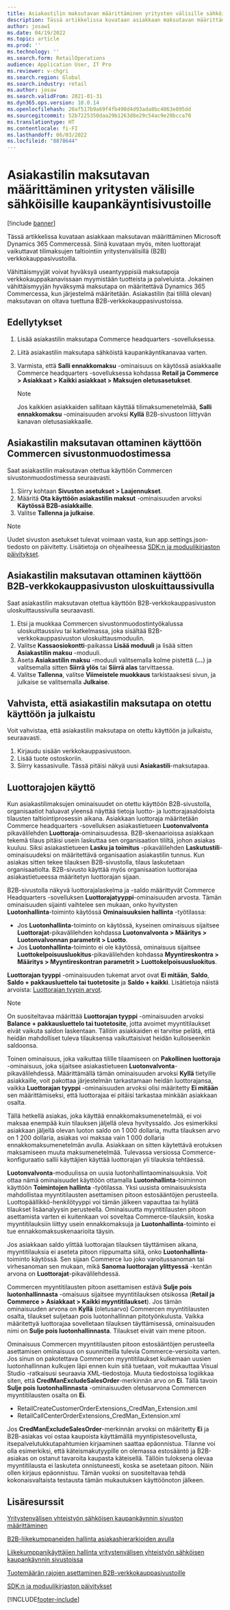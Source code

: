 ```yaml
---
title: Asiakastilin maksutavan määrittäminen yritysten välisille sähköisille kaupankäyntisivustoille
description: Tässä artikkelissa kuvataan asiakkaan maksutavan määrittäminen Microsoft Dynamics 365 Commercessä. Siinä kuvataan myös, miten luottorajat vaikuttavat tilimaksujen taltiointiin yritystenvälisillä (B2B) verkkokauppasivustoilla.
author: josaw1
ms.date: 04/19/2022
ms.topic: article
ms.prod: ''
ms.technology: ''
ms.search.form: RetailOperations
audience: Application User, IT Pro
ms.reviewer: v-chgri
ms.search.region: Global
ms.search.industry: retail
ms.author: josaw
ms.search.validFrom: 2021-01-31
ms.dyn365.ops.version: 10.0.14
ms.openlocfilehash: 20af517b9a69f4fb490d4d93ada8bc4063e895dd
ms.sourcegitcommit: 52b7225350daa29b1263d8e29c54ac9e20bcca70
ms.translationtype: HT
ms.contentlocale: fi-FI
ms.lasthandoff: 06/03/2022
ms.locfileid: "8878644"
---
```

# <a name="configure-the-customer-account-payment-method-for-b2b-e-commerce-sites"></a>Asiakastilin maksutavan määrittäminen yritysten välisille sähköisille kaupankäyntisivustoille

[!include [banner](../../includes/banner.md)]

Tässä artikkelissa kuvataan asiakkaan maksutavan määrittäminen Microsoft Dynamics 365 Commercessä. Siinä kuvataan myös, miten luottorajat vaikuttavat tilimaksujen taltiointiin yritystenvälisillä (B2B) verkkokauppasivustoilla.

Vähittäismyyjät voivat hyväksyä useantyyppisiä maksutapoja verkkokauppakanavissaan myymistään tuotteista ja palveluista. Jokainen vähittäismyyjän hyväksymä maksutapa on määritettävä Dynamics 365 Commercessa, kun järjestelmä määritetään. Asiakastilin (tai tilillä olevan) maksutavan on oltava tuettuna B2B-verkkokauppasivustoissa. 

## <a name="prerequisites"></a>Edellytykset

1. Lisää asiakastilin maksutapa Commerce headquarters -sovelluksessa.
2. Liitä asiakastilin maksutapa sähköistä kaupankäyntikanavaa varten.
3. Varmista, että **Salli ennakkomaksu** -ominaisuus on käytössä asiakkaalle Commerce headquarters -sovelluksessa kohdassa **Retail ja Commerce \> Asiakkaat \> Kaikki asiakkaat \> Maksujen oletusasetukset**.

    > [!NOTE]
    > Jos kaikkien asiakkaiden sallitaan käyttää tilimaksumenetelmää, **Salli ennakkomaksu** -ominaisuuden arvoksi **Kyllä** B2B-sivustoon liittyvän kanavan oletusasiakkaalle. 

## <a name="enable-the-customer-account-payment-method-in-commerce-site-builder"></a>Asiakastilin maksutavan ottaminen käyttöön Commercen sivustonmuodostimessa 

Saat asiakastilin maksutavan otettua käyttöön Commercen sivustonmuodostimessa seuraavasti.

1. Siirry kohtaan **Sivuston asetukset \> Laajennukset**.
1. Määritä **Ota käyttöön asiakastilin maksut** -ominaisuuden arvoksi **Käytössä B2B-asiakkaille**. 
1. Valitse **Tallenna ja julkaise**.

> [!NOTE]
> Uudet sivuston asetukset tulevat voimaan vasta, kun app.settings.json-tiedosto on päivitetty. Lisätietoja on ohjeaiheessa [SDK:n ja moduulikirjaston päivitykset](../e-commerce-extensibility/sdk-updates.md).

## <a name="enable-the-customer-account-payment-method-on-the-checkout-page-for-the-b2b-e-commerce-site"></a>Asiakastilin maksutavan ottaminen käyttöön B2B-verkkokauppasivuston uloskuittaussivulla

Saat asiakastilin maksutavan otettua käyttöön B2B-verkkokauppasivuston uloskuittaussivulla seuraavasti.

1. Etsi ja muokkaa Commercen sivustonmuodostintyökalussa uloskuittaussivu tai katkelmassa, joka sisältää B2B-verkkokauppasivuston uloskuittausmoduulin.
1. Valitse **Kassaosiokontti**-paikassa **Lisää moduuli** ja lisää sitten **Asiakastilin maksu** -moduuli.
1. Aseta **Asiakastilin maksu** -moduuli valitsemalla kolme pistettä (**...**) ja valitsemalla sitten **Siirrä ylös** tai **Siirrä alas** tarvittaessa.
1. Valitse **Tallenna**, valitse **Viimeistele muokkaus** tarkistaaksesi sivun, ja julkaise se valitsemalla **Julkaise**.

## <a name="confirm-that-the-customer-account-payment-method-has-been-enabled-and-published"></a>Vahvista, että asiakastilin maksutapa on otettu käyttöön ja julkaistu

Voit vahvistaa, että asiakastilin maksutapa on otettu käyttöön ja julkaistu, seuraavasti.

1. Kirjaudu sisään verkkokauppasivustoon.
1. Lisää tuote ostoskoriin.
1. Siirry kassasivulle. Tässä pitäisi näkyä uusi **Asiakastili**-maksutapaa.

## <a name="work-with-credit-limits"></a>Luottorajojen käyttö

Kun asiakastilimaksujen ominaisuudet on otettu käyttöön B2B-sivustolla, organisaatiot haluavat yleensä näyttää tietoja luotto- ja luottorajasaldoista tilausten taltiointiprosessin aikana. Asiakkaan luottoraja määritetään Commerce headquarters -sovelluksen asiakastietueen **Luotonvalvonta** pikavälilehden **Luottoraja**-ominaisuudessa. B2B-skenaarioissa asiakkaan tekemä tilaus pitäisi usein laskuttaa sen organisaation tililtä, johon asiakas kuuluu. Siksi asiakastietueen **Lasku ja toimitus** -pikavälilehden **Laskutustili**-ominaisuudeksi on määritettävä organisaation asiakastilin tunnus. Kun asiakas sitten tekee tilauksen B2B-sivustolla, tilaus laskutetaan organisaatiolta. B2B-sivusto käyttää myös organisaation luottorajaa asiakastietueessa määritetyn luottorajan sijaan.

B2B-sivustolla näkyvä luottorajalaskelma ja -saldo määrittyvät Commerce Headquarters -sovelluksen **Luottorajatyyppi**-ominaisuuden arvosta. Tämän ominaisuuden sijainti vaihtelee sen mukaan, onko hyvitysten **Luotonhallinta**-toiminto käytössä **Ominaisuuksien hallinta** -työtilassa:

- Jos **Luotonhallinta**-toiminto on käytössä, kyseinen ominaisuus sijaitsee **Luottorajat**-pikavälilehden kohdassa **Luotonvalvonta \> Määritys \> Luotonvalvonnan parametrit \> Luotto**. 
- Jos **Luotonhallinta**-toiminto ei ole käytössä, ominaisuus sijaitsee **Luottokelpoisuusluokitus**-pikavälilehden kohdassa **Myyntireskontra \> Määritys \> Myyntireskontran parametrit \> Luottokelpoisuusluokitus**.

**Luottorajan tyyppi** -ominaisuuden tukemat arvot ovat **Ei mitään**, **Saldo**, **Saldo + pakkausluettelo tai tuotetosite** ja **Saldo + kaikki**. Lisätietoja näistä arvoista: [Luottorajan tyypin arvot](/dynamics365/supply-chain/sales-marketing/credit-limits-customers).

> [!NOTE]
> On suositeltavaa määrittää **Luottorajan tyyppi** -ominaisuuden arvoksi **Balance + pakkausluettelo tai tuotetosite**, jotta avoimet myyntitilaukset eivät vaikuta saldon laskentaan. Tällöin asiakkaiden ei tarvitse pelätä, että heidän mahdolliset tuleva tilauksensa vaikuttaisivat heidän kulloiseenkin saldoonsa.

Toinen ominaisuus, joka vaikuttaa tilille tilaamiseen on **Pakollinen luottoraja** -ominaisuus, joka sijaitsee asiakastietueen **Luotonvalvonta**-pikavälilehdessä. Määrittämällä tämän ominaisuuden arvoksi **Kyllä** tietyille asiakkaille, voit pakottaa järjestelmän tarkastamaan heidän luottorajansa, vaikka **Luottorajan tyyppi** -ominaisuuden arvoksi olisi määritetty **Ei mitään** sen määrittämiseksi, että luottorajaa ei pitäisi tarkastaa minkään asiakkaan osalta.

Tällä hetkellä asiakas, joka käyttää ennakkomaksumenetelmää, ei voi maksaa enempää kuin tilauksen jäljellä oleva hyvityssaldo. Jos esimerkiksi asiakkaan jäljellä olevan luoton saldo on 1 000 dollaria, mutta tilauksen arvo on 1 200 dollaria, asiakas voi maksaa vain 1 000 dollaria ennakkomaksumenetelmän avulla. Asiakkaan on sitten käytettävä erotuksen maksamiseen muuta maksumenetelmää. Tulevassa versiossa Commerce-konfiguraatio sallii käyttäjien käyttää luottorajan yli tilauksia tehtäessä.

**Luotonvalvonta**-moduulissa on uusia luotonhallintaominaisuuksia. Voit ottaa nämä ominaisuudet käyttöön ottamalla **Luotonhallinta**-toiminnon käyttöön **Toimintojen hallinta** -työtilassa. Yksi uusista ominaisuuksista mahdollistaa myyntitilausten asettamisen pitoon estosääntöjen perusteella. Luottopäällikkö-henkilötyyppi voi tämän jälkeen vapauttaa tai hylätä tilaukset lisäanalyysin perusteella. Ominaisuutta myyntitilausten pitoon asettamista varten ei kuitenkaan voi soveltaa Commerce-tilauksiin, koska myyntitilauksiin liittyy usein ennakkomaksuja ja **Luotonhallinta**-toiminto ei tue ennakkomaksuskenaarioita täysin. 

Jos asiakkaan saldo ylittää luottorajan tilauksen täyttämisen aikana, myyntitilauksia ei aseteta pitoon riippumatta siitä, onko **Luotonhallinta**-toiminto käytössä. Sen sijaan Commerce luo joko varoitussanoman tai virhesanoman sen mukaan, mikä **Sanoma luottorajan ylittyessä** -kentän arvona on **Luottorajat**-pikavälilehdessä.

Commercen myyntitilausten pitoon asettamisen estävä **Sulje pois luotonhallinnasta** -omaisuus sijaitsee myyntitilauksen otsikossa (**Retail ja Commerce \> Asiakkaat \> Kaikki myyntitilaukset**). Jos tämän ominaisuuden arvona on **Kyllä** (oletusarvo) Commercen myyntitilausten osalta, tilaukset suljetaan pois luotonhallinnan pitotyönkulusta. Vaikka määritettyä luottorajaa sovelletaan tilauksen täyttämisessä, ominaisuuden nimi on **Sulje pois luotonhallinnasta**. Tilaukset eivät vain mene pitoon.

Ominaisuus Commercen myyntitilausten pitoon estosääntöjen perusteella asettamisen ominaisuus on suunnitteilla tulevia Commerce-versioita varten. Jos sinun on pakotettava Commercen myyntitilaukset kulkemaan uusien luotonhallinnan kulkujen läpi ennen kuin sitä tuetaan, voit mukauttaa Visual Studio -ratkaisusi seuraavia XML-tiedostoja. Muuta tiedostoissa logiikkaa siten, että **CredManExcludeSalesOrder**-merkinnän arvo on **Ei**. Tällä tavoin **Sulje pois luotonhallinnasta** -ominaisuuden oletusarvona Commercen myyntitilausten osalta on **Ei**.

- RetailCreateCustomerOrderExtensions_CredMan_Extension.xml
- RetailCallCenterOrderExtensions_CredMan_Extension.xml

Jos **CredManExcludeSalesOrder**-merkinnän arvoksi on määritetty **Ei** ja B2B-asiakas voi ostaa kaupoista käyttämällä myyntipistesovellusta, itsepalvelutukkutapahtumien kirjaaminen saattaa epäonnistua. Tilanne voi olla esimerkiksi, että käteismakutyypille on olemassa estosääntö ja B2B-asiakas on ostanut tavaroita kaupasta käteisellä. Tällöin tuloksena olevaa myyntitilausta ei laskuteta onnistuneesti, koska se asetetaan pitoon. Näin ollen kirjaus epäonnistuu. Tämän vuoksi on suositeltavaa tehdä kokonaisvaltaista testausta tämän mukautuksen käyttöönoton jälkeen.

## <a name="additional-resources"></a>Lisäresurssit

[Yritystenvälisen yhteistyön sähköisen kaupankäynnin sivuston määrittäminen](set-up-b2b-site.md)

[B2B-liikekumppaneiden hallinta asiakashierarkioiden avulla](partners-customer-hierarchies.md)

[Liikekumppanikäyttäjien hallinta yritystenvälisen yhteistyön sähköisen kaupankäynnin sivustoissa](manage-b2b-users.md)

[Tuotemäärän rajojen asettaminen B2B-verkkokauppasivustoille](quantity-limits.md)

[SDK:n ja moduulikirjaston päivitykset](../e-commerce-extensibility/sdk-updates.md)


[!INCLUDE[footer-include](../../includes/footer-banner.md)]

